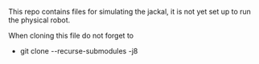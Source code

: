 
This repo contains files for simulating the jackal, it is not yet set up to run the physical robot.

When cloning this file do not forget to 

  * git clone --recurse-submodules -j8 <git-repo>
